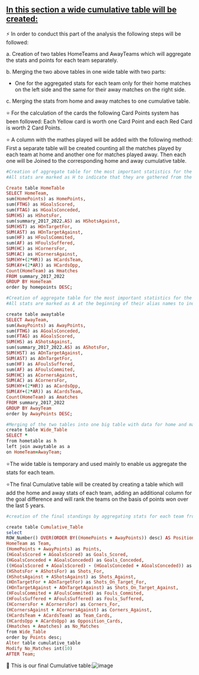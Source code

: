 ## <ins>In this section a wide cumulative table will be created:</ins>

:zap: In order to conduct this part of the analysis the following steps will be followed:

a. Creation of two tables HomeTeams and AwayTeams which will aggregate the stats and points for each team separately.

b. Merging the two above tables in one wide table with two parts: 
- One for the aggregated stats for each team only for their home matches on the left side and the same for their away matches on the right side.
 
c. Merging the stats from home and away matches to one cumulative table.

⭐ For the calculation of the cards the following Card Points system has been followed: Each Yellow card is worth one Card Point and each Red Card is worth 2 Card Points. 

⭐ A column with the mathes played will be added with the following method: First a separate table will be created counting all the matches played by each team at home and another one for matches played away. Then each one will be Joined to the corresponding home and away cumulative table.
```ruby
#Creation of aggregate table for the most important statistics for the home teams (both for and against) with descriptive aliases in each new column.
#All stats are marked as H to indicate that they are gathered from the matches of the home matches of each team.

Create table HomeTable
SELECT HomeTeam,
sum(HomePoints) as HomePoints, 
sum(FTHG) as HGoalsScored,
sum(FTAG) as HGoalsConceded, 
SUM(HS) as HShotsFor, 
sum(summary_2017_2022.AS) as HShotsAgainst, 
SUM(HST) as HOnTargetFor, 
SUM(AST) as HOnTargetAgainst,
sum(HF) as HFoulsCommited,
sum(AF) as HFoulsSuffered,
SUM(HC) as HCornersFor,
SUM(AC) as HCornersAgainst,
SUM(HY+(2*HR)) as HCardsTeam,
SUM(AY+(2*AR)) as HCardsOpp,
Count(HomeTeam) as Hmatches
FROM summary_2017_2022
GROUP BY HomeTeam
order by homepoints DESC;

#Creation of aggregate table for the most important statistics for the away teams with descriptive aliases in each new column
#All stats are marked as A at the beginning of their alias names to indicate that they are gathered from the matches of the home matches of each team.

create table awaytable
SELECT AwayTeam, 
sum(AwayPoints) as AwayPoints, 
sum(FTHG) as AGoalsConceded,
sum(FTAG) as AGoalsScored, 
SUM(HS) as AShotsAgainst, 
sum(summary_2017_2022.AS) as AShotsFor, 
SUM(HST) as AOnTargetAgainst, 
SUM(AST) as AOnTargetFor,
sum(HF) as AFoulsSuffered,
sum(AF) as AFoulsCommited,
SUM(HC) as ACornersAgainst,
SUM(AC) as ACornersFor,
SUM(HY+(2*HR)) as ACardsOpp,
SUM(AY+(2*AR)) as ACardsTeam,
Count(HomeTeam) as Amatches
FROM summary_2017_2022
GROUP BY AwayTeam
order by AwayPoints DESC;

#Merging of the two tables into one big table with data for home and matches separated.
create table Wide_Table
SELECT *
from hometable as h
left join awaytable as a
on HomeTeam=AwayTeam;

```

⭐The wide table is temporary and used mainly to enable us aggregate the stats for each team.

⭐The final Cumulative table will be created by creating a table which will add the home and away stats of each team, adding an additional column for the goal difference and will rank the teams on the basis of points won over the last 5 years.

```ruby
#creation of the final standings by aggregating stats for each team from both home and away matches

create table Cumulative_Table
select 
ROW_Number() OVER(ORDER BY((HomePoints + AwayPoints)) desc) AS Position,
HomeTeam as Team, 
(HomePoints + AwayPoints) as Points,
(HGoalsScored + AGoalsScored) as Goals_Scored,
(HGoalsConceded + AGoalsConceded) as Goals_Conceded,
((HGoalsScored + AGoalsScored) - (HGoalsConceded + AGoalsConceded)) as Goal_Difference,
(HShotsFor + AShotsFor) as Shots_For,
(HShotsAgainst + AShotsAgainst) as Shots_Against,
(HOnTargetFor + AOnTargetFor) as Shots_On_Target_For,
(HOnTargetAgainst + AOnTargetAgainst) as Shots_On_Target_Against,
(HFoulsCommited + AFoulsCommited) as Fouls_Commited,
(HFoulsSuffered + AFoulsSuffered) as Fouls_Suffered,
(HCornersFor + ACornersFor) as Corners_For,
(HCornersAgainst + ACornersAgainst) as Corners_Against,
(HCardsTeam + ACardsTeam) as Team_Cards,
(HCardsOpp + ACardsOpp) as Opposition_Cards,
(Hmatches + Amatches) as No_Matches
from Wide_Table
order by Points desc;
Alter table cumulative_table
Modify No_Matches int(10)
AFTER Team;
```
💬 This is our final Cumulative table:![image](https://user-images.githubusercontent.com/69303154/208435131-7cadd9fb-947f-419e-8f7a-d83a3c703407.png)

